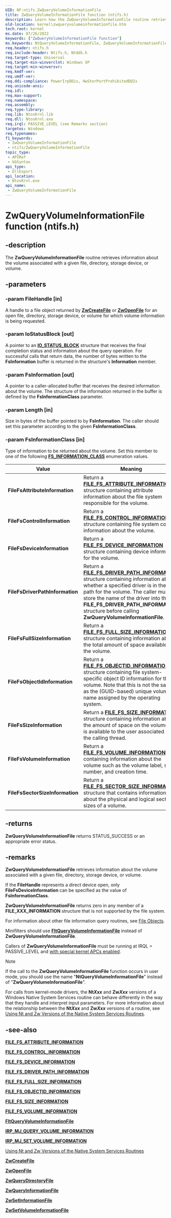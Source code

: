 ```yaml
---
UID: NF:ntifs.ZwQueryVolumeInformationFile
title: ZwQueryVolumeInformationFile function (ntifs.h)
description: Learn how the ZwQueryVolumeInformationFile routine retrieves information about the volume associated with a given file, directory, storage device, or volume.
old-location: kernel\zwqueryvolumeinformationfile.htm
tech.root: kernel
ms.date: 07/26/2022
keywords: ["ZwQueryVolumeInformationFile function"]
ms.keywords: NtQueryVolumeInformationFile, ZwQueryVolumeInformationFile, ZwQueryVolumeInformationFile routine [Kernel-Mode Driver Architecture], k111_1ca2c72d-6eb1-4bfa-a1f9-06cc26643662.xml, kernel.zwqueryvolumeinformationfile, ntifs/NtQueryVolumeInformationFile, ntifs/ZwQueryVolumeInformationFile
req.header: ntifs.h
req.include-header: Ntifs.h, Ntddk.h
req.target-type: Universal
req.target-min-winverclnt: Windows XP
req.target-min-winversvr: 
req.kmdf-ver: 
req.umdf-ver: 
req.ddi-compliance: PowerIrpDDis, HwStorPortProhibitedDDIs
req.unicode-ansi: 
req.idl: 
req.max-support: 
req.namespace: 
req.assembly: 
req.type-library: 
req.lib: NtosKrnl.lib
req.dll: NtosKrnl.exe
req.irql: PASSIVE_LEVEL (see Remarks section)
targetos: Windows
req.typenames: 
f1_keywords:
 - ZwQueryVolumeInformationFile
 - ntifs/ZwQueryVolumeInformationFile
topic_type:
 - APIRef
 - kbSyntax
api_type:
 - DllExport
api_location:
 - NtosKrnl.exe
api_name:
 - ZwQueryVolumeInformationFile
---
```


# ZwQueryVolumeInformationFile function (ntifs.h)

## -description

The **ZwQueryVolumeInformationFile** routine retrieves information about the volume associated with a given file, directory, storage device, or volume.

## -parameters

### -param FileHandle [in]

A handle to a file object returned by [**ZwCreateFile**](../wdm/nf-wdm-zwcreatefile.md) or [**ZwOpenFile**](../wdm/nf-wdm-zwopenfile.md) for an open file, directory, storage device, or volume for which volume information is being requested.

### -param IoStatusBlock [out]

A pointer to an [**IO_STATUS_BLOCK**](../wdm/ns-wdm-_io_status_block.md) structure that receives the final completion status and information about the query operation. For successful calls that return data, the number of bytes written to the **FsInformation** buffer is returned in the structure's **Information** member.

### -param FsInformation [out]

A pointer to a caller-allocated buffer that receives the desired information about the volume. The structure of the information returned in the buffer is defined by the **FsInformationClass** parameter.

### -param Length [in]

Size in bytes of the buffer pointed to by **FsInformation**. The caller should set this parameter according to the given **FsInformationClass**.

### -param FsInformationClass [in]

Type of information to be returned about the volume. Set this member to one of the following [**FS_INFORMATION_CLASS**](../wdm/ne-wdm-_fsinfoclass.md) enumeration values.

| Value | Meaning |
| ----- | ------- |
| **FileFsAttributeInformation** | Return a [**FILE_FS_ATTRIBUTE_INFORMATION**](ns-ntifs-_file_fs_attribute_information.md) structure containing attribute information about the file system responsible for the volume. |
| **FileFsControlInformation** | Return a [**FILE_FS_CONTROL_INFORMATION**](ns-ntifs-_file_fs_control_information.md) structure containing file system control information about the volume. |
| **FileFsDeviceInformation** | Return a [**FILE_FS_DEVICE_INFORMATION**](../wdm/ns-wdm-_file_fs_device_information.md) structure containing device information for the volume. |
| **FileFsDriverPathInformation** | Return a [**FILE_FS_DRIVER_PATH_INFORMATION**](ns-ntifs-_file_fs_driver_path_information.md) structure containing information about whether a specified driver is in the I/O path for the volume. The caller must store the name of the driver into the **FILE_FS_DRIVER_PATH_INFORMATION** structure before calling **ZwQueryVolumeInformationFile**. |
| **FileFsFullSizeInformation** | Return a [**FILE_FS_FULL_SIZE_INFORMATION**](../ntddk/ns-ntddk-_file_fs_full_size_information.md) structure containing information about the total amount of space available on the volume. |
| **FileFsObjectIdInformation** | Return a [**FILE_FS_OBJECTID_INFORMATION**](../ntddk/ns-ntddk-_file_fs_objectid_information.md) structure containing file system-specific object ID information for the volume. Note that this is not the same as the (GUID-based) unique volume name assigned by the operating system. |
| **FileFsSizeInformation** | Return a [**FILE_FS_SIZE_INFORMATION**](../ntddk/ns-ntddk-_file_fs_size_information.md) structure containing information about the amount of space on the volume that is available to the user associated with the calling thread. |
| **FileFsVolumeInformation** | Return a [**FILE_FS_VOLUME_INFORMATION**](../ntddk/ns-ntddk-_file_fs_volume_information.md) containing information about the volume such as the volume label, serial number, and creation time. |
| **FileFsSectorSizeInformation** | Return a [**FILE_FS_SECTOR_SIZE_INFORMATION**](../ntddk/ns-ntddk-_file_fs_sector_size_information.md) structure that contains information about the physical and logical sector sizes of a volume. |

## -returns

**ZwQueryVolumeInformationFile** returns STATUS_SUCCESS or an appropriate error status.

## -remarks

**ZwQueryVolumeInformationFile** retrieves information about the volume associated with a given file, directory, storage device, or volume.

If the **FileHandle** represents a direct device open, only **FileFsDeviceInformation** can be specified as the value of **FsInformationClass**.

**ZwQueryVolumeInformationFile** returns zero in any member of a **FILE_**XXX**_INFORMATION** structure that is not supported by the file system.

For information about other file information query routines, see [File Objects](../_kernel/index.md#file-objects).

Minifilters should use [**FltQueryVolumeInformationFile**](../fltkernel/nf-fltkernel-fltqueryvolumeinformationfile.md) instead of **ZwQueryVolumeInformationFile**.

Callers of **ZwQueryVolumeInformationFile** must be running at IRQL = PASSIVE_LEVEL and [with special kernel APCs enabled](/windows-hardware/drivers/kernel/disabling-apcs).

> [!NOTE]
> If the call to the **ZwQueryVolumeInformationFile** function occurs in user mode, you should use the name "**NtQueryVolumeInformationFile**" instead of "**ZwQueryVolumeInformationFile**".

For calls from kernel-mode drivers, the **Nt*Xxx*** and **Zw*Xxx*** versions of a Windows Native System Services routine can behave differently in the way that they handle and interpret input parameters. For more information about the relationship between the **Nt*Xxx*** and **Zw*Xxx*** versions of a routine, see [Using Nt and Zw Versions of the Native System Services Routines](/windows-hardware/drivers/kernel/using-nt-and-zw-versions-of-the-native-system-services-routines).

## -see-also

[**FILE_FS_ATTRIBUTE_INFORMATION**](ns-ntifs-_file_fs_attribute_information.md)

[**FILE_FS_CONTROL_INFORMATION**](ns-ntifs-_file_fs_control_information.md)

[**FILE_FS_DEVICE_INFORMATION**](../wdm/ns-wdm-_file_fs_device_information.md)

[**FILE_FS_DRIVER_PATH_INFORMATION**](ns-ntifs-_file_fs_driver_path_information.md)

[**FILE_FS_FULL_SIZE_INFORMATION**](../ntddk/ns-ntddk-_file_fs_full_size_information.md)

[**FILE_FS_OBJECTID_INFORMATION**](../ntddk/ns-ntddk-_file_fs_objectid_information.md)

[**FILE_FS_SIZE_INFORMATION**](../ntddk/ns-ntddk-_file_fs_size_information.md)

[**FILE_FS_VOLUME_INFORMATION**](../ntddk/ns-ntddk-_file_fs_volume_information.md)

[**FltQueryVolumeInformationFile**](../fltkernel/nf-fltkernel-fltqueryvolumeinformationfile.md)

[**IRP_MJ_QUERY_VOLUME_INFORMATION**](/windows-hardware/drivers/ifs/irp-mj-query-volume-information)

[**IRP_MJ_SET_VOLUME_INFORMATION**](/windows-hardware/drivers/ifs/irp-mj-set-volume-information)

[Using Nt and Zw Versions of the Native System Services Routines](/windows-hardware/drivers/kernel/using-nt-and-zw-versions-of-the-native-system-services-routines)

[**ZwCreateFile**](../wdm/nf-wdm-zwcreatefile.md)

[**ZwOpenFile**](../wdm/nf-wdm-zwopenfile.md)

[**ZwQueryDirectoryFile**](nf-ntifs-zwquerydirectoryfile.md)

[**ZwQueryInformationFile**](../wdm/nf-wdm-zwqueryinformationfile.md)

[**ZwSetInformationFile**](../wdm/nf-wdm-zwsetinformationfile.md)

[**ZwSetVolumeInformationFile**](nf-ntifs-zwsetvolumeinformationfile.md)